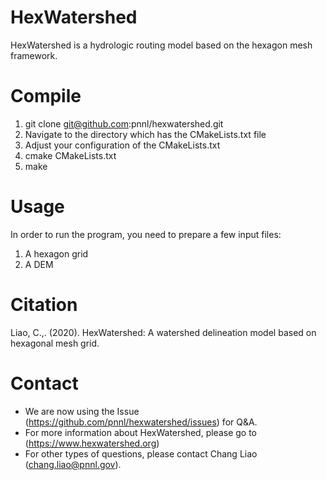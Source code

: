 # HexWatershed

HexWatershed is a hydrologic routing model based on the hexagon mesh framework.

# Compile
1. git clone git@github.com:pnnl/hexwatershed.git
2. Navigate to the directory which has the CMakeLists.txt file
3. Adjust your configuration of the CMakeLists.txt
4. cmake CMakeLists.txt
5. make

# Usage
In order to run the program, you need to prepare a few input files:
1. A hexagon grid
2. A DEM


# Citation

Liao, C.,. (2020). HexWatershed: A watershed delineation model based on hexagonal mesh grid.


# Contact

* We are now using the Issue (https://github.com/pnnl/hexwatershed/issues) for Q&A.
* For more information about HexWatershed, please go to (https://www.hexwatershed.org)
* For other types of questions, please contact Chang Liao (chang.liao@pnnl.gov).

